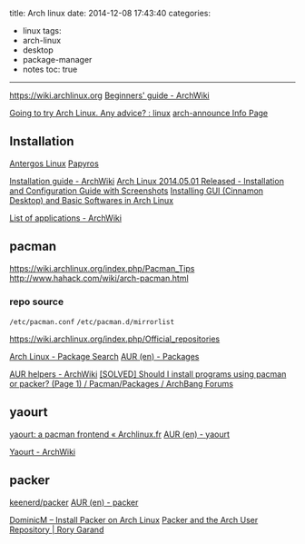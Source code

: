 title: Arch linux
date: 2014-12-08 17:43:40
categories:
- linux
tags:
- arch-linux
- desktop
- package-manager
- notes
toc: true
---

https://wiki.archlinux.org
[Beginners' guide - ArchWiki](https://wiki.archlinux.org/index.php/Beginners%27_guide)

[Going to try Arch Linux. Any advice? : linux](http://www.reddit.com/r/linux/comments/cdnhe/going_to_try_arch_linux_any_advice/)
[arch-announce Info Page](https://lists.archlinux.org//listinfo/arch-announce)

<!-- more -->

## Installation

[Antergos Linux](http://antergos.com/)
[Papyros](http://papyros.io/)

[Installation guide - ArchWiki](https://wiki.archlinux.org/index.php/Installation_guide)
[Arch Linux 2014.05.01 Released - Installation and Configuration Guide with Screenshots](http://www.tecmint.com/arch-linux-installation-guide/)
[Installing GUI (Cinnamon Desktop) and Basic Softwares in Arch Linux](http://www.tecmint.com/install-cinnamon-desktop-in-arch-linux/)

[List of applications - ArchWiki](https://wiki.archlinux.org/index.php/List_of_applications)

## pacman

https://wiki.archlinux.org/index.php/Pacman_Tips
http://www.hahack.com/wiki/arch-pacman.html

### repo source

`/etc/pacman.conf`
`/etc/pacman.d/mirrorlist`

https://wiki.archlinux.org/index.php/Official_repositories

[Arch Linux - Package Search](https://www.archlinux.org/packages/)
[AUR (en) - Packages](https://aur.archlinux.org/packages/)

[AUR helpers - ArchWiki](https://wiki.archlinux.org/index.php/AUR_helpers)
[[SOLVED] Should I install programs using pacman or packer? (Page 1) / Pacman/Packages / ArchBang Forums](http://bbs.archbang.org/viewtopic.php?id=2474)

## yaourt

[yaourt: a pacman frontend « Archlinux.fr](https://archlinux.fr/yaourt-en)
[AUR (en) - yaourt](https://aur.archlinux.org/packages/yaourt/)

[Yaourt - ArchWiki](https://wiki.archlinux.org/index.php/yaourt)

## packer

[keenerd/packer](https://github.com/keenerd/packer)
[AUR (en) - packer](https://aur.archlinux.org/packages/packer/)

[DominicM – Install Packer on Arch Linux](http://dominicm.com/install-packer-on-arch-linux/)
[Packer and the Arch User Repository | Rory Garand](http://rorygarand.com/blog/2013/02/12/packer-and-the-arch-user-repository)

